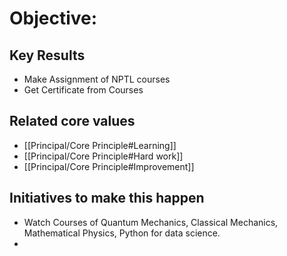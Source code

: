 # Objective: 

## Key Results

- Make Assignment of NPTL courses
- Get Certificate from Courses


## Related core values

- [[Principal/Core Principle#Learning]]
- [[Principal/Core Principle#Hard work]]
- [[Principal/Core Principle#Improvement]]

## Initiatives to make this happen

- Watch Courses of Quantum Mechanics, Classical Mechanics, Mathematical Physics, Python for data science.
- 